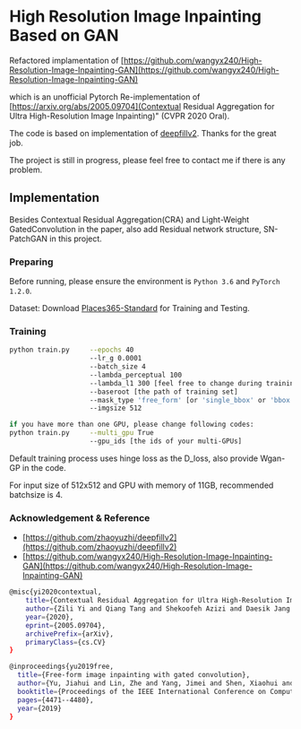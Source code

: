 # High Resolution Image Inpainting Based on GAN

Refactored implamentation of [https://github.com/wangyx240/High-Resolution-Image-Inpainting-GAN](https://github.com/wangyx240/High-Resolution-Image-Inpainting-GAN)

which is an unofficial Pytorch Re-implementation of [https://arxiv.org/abs/2005.09704](Contextual Residual Aggregation for Ultra High-Resolution Image Inpainting)" (CVPR 2020 Oral).

The code is based on implementation of <a href="https://github.com/zhaoyuzhi/deepfillv2">deepfillv2</a>. Thanks for the great job.

The project is still in progress, please feel free to contact me if there is any problem.

## Implementation
Besides Contextual Residual Aggregation(CRA) and Light-Weight GatedConvolution in the paper, also add Residual network structure, SN-PatchGAN in this project.
### Preparing
Before running, please ensure the environment is `Python 3.6` and `PyTorch 1.2.0`.

Dataset: Download <a href="http://places2.csail.mit.edu/download.html">Places365-Standard</a> for Training and Testing.

### Training
```bash
python train.py     --epochs 40
                    --lr_g 0.0001
                    --batch_size 4
                    --lambda_perceptual 100
                    --lambda_l1 300 [feel free to change during training]
                    --baseroot [the path of training set]
                    --mask_type 'free_form' [or 'single_bbox' or 'bbox']
                    --imgsize 512
```
```bash
if you have more than one GPU, please change following codes:
python train.py     --multi_gpu True
                    --gpu_ids [the ids of your multi-GPUs]
```
Default training process uses hinge loss as the D_loss, also provide Wgan-GP in the code.

For input size of 512x512 and GPU with memory of 11GB, recommended batchsize is 4.

### Acknowledgement & Reference

* [https://github.com/zhaoyuzhi/deepfillv2](https://github.com/zhaoyuzhi/deepfillv2)
* [https://github.com/wangyx240/High-Resolution-Image-Inpainting-GAN](https://github.com/wangyx240/High-Resolution-Image-Inpainting-GAN)

```bash
@misc{yi2020contextual,
    title={Contextual Residual Aggregation for Ultra High-Resolution Image Inpainting},
    author={Zili Yi and Qiang Tang and Shekoofeh Azizi and Daesik Jang and Zhan Xu},
    year={2020},
    eprint={2005.09704},
    archivePrefix={arXiv},
    primaryClass={cs.CV}
}
```
```bash
@inproceedings{yu2019free,
  title={Free-form image inpainting with gated convolution},
  author={Yu, Jiahui and Lin, Zhe and Yang, Jimei and Shen, Xiaohui and Lu, Xin and Huang, Thomas S},
  booktitle={Proceedings of the IEEE International Conference on Computer Vision},
  pages={4471--4480},
  year={2019}
}
```
